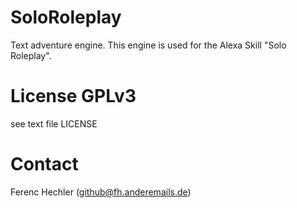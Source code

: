 # SoloRoleplay
Text adventure engine. This engine is used for the Alexa Skill "Solo Roleplay". 

# License GPLv3
see text file LICENSE

# Contact
Ferenc Hechler (github@fh.anderemails.de)